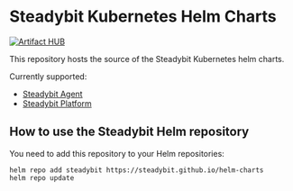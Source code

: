 # Steadybit Kubernetes Helm Charts

[![Artifact HUB](https://img.shields.io/endpoint?url=https://artifacthub.io/badge/repository/steadybit)](https://artifacthub.io/packages/search?repo=steadybit)

This repository hosts the source of the Steadybit Kubernetes helm charts.

Currently supported:

- [Steadybit Agent](https://github.com/steadybit/helm-charts/blob/main/charts/steadybit-agent/README.md)
- [Steadybit Platform](https://github.com/steadybit/helm-charts/blob/main/charts/steadybit-platform/README.md)

## How to use the Steadybit Helm repository

You need to add this repository to your Helm repositories:

```
helm repo add steadybit https://steadybit.github.io/helm-charts
helm repo update
```

